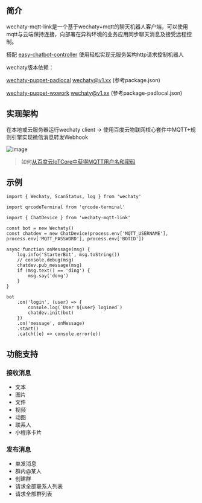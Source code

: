 ## 简介

wechaty-mqtt-link是一个基于wechaty+mqtt的聊天机器人客户端，可以使用mqtt与云端保持连接，向部署在异构环境的业务应用同步聊天消息及接受远程控制。

搭配 [easy-chatbot-controller](https://github.com/atorber/easy-chatbot-controller) 使用轻松实现无服务架构http请求控制机器人

wechaty版本依赖：

[wechaty-puppet-padlocal](https://wechaty.js.org/docs/puppet-services/wxwork) wechaty@v1.xx (参考package.json)

[wechaty-puppet-wxwork](https://wechaty.js.org/docs/puppet-services/padlocal) wechaty@v1.xx (参考package-padlocal.json)

## 实现架构

在本地或云服务器运行wechaty client -> 使用百度云物联网核心套件中MQTT+规则引擎实现微信消息转发Webhook

![image](https://user-images.githubusercontent.com/19552906/161385026-0c6c4de6-f2fd-45d6-9994-827579d0a561.png)

> 如何[从百度云IoTCore中获得MQTT用户名和密码](https://cloud.baidu.com/doc/IoTCore/s/pk7ophcd8)

## 示例

```
import { Wechaty, ScanStatus, log } from 'wechaty'

import qrcodeTerminal from 'qrcode-terminal'

import { ChatDevice } from 'wechaty-mqtt-link'

const bot = new Wechaty()
const chatdev = new ChatDevice(process.env['MQTT_USERNAME'], process.env['MQTT_PASSWORD'], process.env['BOTID'])

async function onMessage(msg) {
    log.info('StarterBot', msg.toString())
    // console.debug(msg)
    chatdev.pub_message(msg)
    if (msg.text() == 'ding') {
        msg.say('dong')
    }
}

bot
    .on('login', (user) => {
        console.log(`User ${user} logined`)
        chatdev.init(bot)
    })
    .on('message', onMessage)
    .start()
    .catch((e) => console.error(e))
```

## 功能支持

### 接收消息

- 文本
- 图片
- 文件
- 视频
- 动图
- 联系人
- 小程序卡片

### 发布消息

- 单发消息
- 群内@某人
- 创建群
- 请求全部联系人列表
- 请求全部群列表
